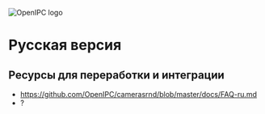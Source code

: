 ![OpenIPC logo](https://cdn.themactep.com/images/logo_openipc.png "OpenIPC logo")

# Русская версия

## Ресурсы для переработки и интеграции

* https://github.com/OpenIPC/camerasrnd/blob/master/docs/FAQ-ru.md
* ?

